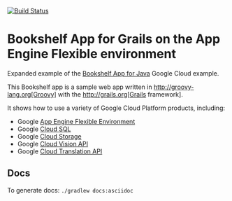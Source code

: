 [![Build Status](https://travis-ci.org/grails-samples/google-bookshelf.svg)](https://travis-ci.org/grails-samples/google-bookshelf)

# Bookshelf App for Grails on the App Engine Flexible environment

Expanded example of the [Bookshelf App for Java](https://cloud.google.com/java/getting-started/tutorial-app) Google Cloud example.
 
This Bookshelf app is a sample web app written in http://groovy-lang.org[Groovy] with the http://grails.org[Grails framework].
 
It shows how to use a variety of Google Cloud Platform products, including:
 
- Google [App Engine Flexible Environment](https://cloud.google.com/appengine/docs/flexible/)
- Google [Cloud SQL](https://cloud.google.com/sql/) 
- Google [Cloud Storage](https://cloud.google.com/storage/)
- Google [Cloud Vision API](https://cloud.google.com/vision/)
- Google [Cloud Translation API](https://cloud.google.com/translate/)
 
## Docs

To generate docs: `./gradlew docs:asciidoc`